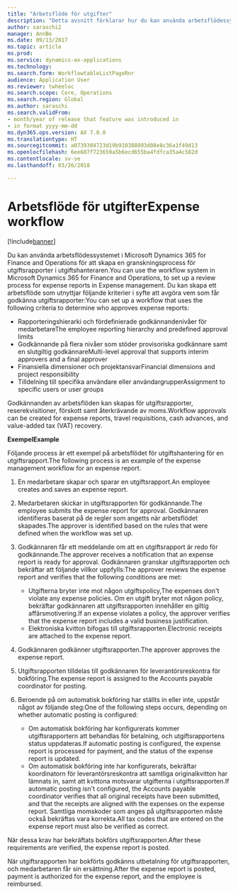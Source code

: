 ```yaml
---
title: "Arbetsflöde för utgifter"
description: "Detta avsnitt förklarar hur du kan använda arbetsflödessystemet i Microsoft Dynamics 365 for Finance and Operations för att skapa en granskningsprocess för utgiftsrapporter i utgiftshanteraren."
author: saraschi2
manager: AnnBe
ms.date: 09/13/2017
ms.topic: article
ms.prod: 
ms.service: dynamics-ax-applications
ms.technology: 
ms.search.form: WorkflowtableListPageRnr
audience: Application User
ms.reviewer: twheeloc
ms.search.scope: Core, Operations
ms.search.region: Global
ms.author: saraschi
ms.search.validFrom:
- month/year of release that feature was introduced in
- in format yyyy-mm-dd
ms.dyn365.ops.version: AX 7.0.0
ms.translationtype: HT
ms.sourcegitcommit: a0739304723d19b910388893d08e8c36a1f49d13
ms.openlocfilehash: 6ee607f723659a5b6ecd655ba4fdfca35a4c582d
ms.contentlocale: sv-se
ms.lasthandoff: 03/26/2018

---
```


# <a name="expense-workflow"></a><span data-ttu-id="3e07e-103">Arbetsflöde för utgifter</span><span class="sxs-lookup"><span data-stu-id="3e07e-103">Expense workflow</span></span>

[!include[banner](../includes/banner.md)]

<span data-ttu-id="3e07e-104">Du kan använda arbetsflödessystemet i Microsoft Dynamics 365 for Finance and Operations för att skapa en granskningsprocess för utgiftsrapporter i utgiftshanteraren.</span><span class="sxs-lookup"><span data-stu-id="3e07e-104">You can use the workflow system in Microsoft Dynamics 365 for Finance and Operations, to set up a review process for expense reports in Expense management.</span></span> <span data-ttu-id="3e07e-105">Du kan skapa ett arbetsflöde som utnyttjar följande kriterier i syfte att avgöra vem som får godkänna utgiftsrapporter:</span><span class="sxs-lookup"><span data-stu-id="3e07e-105">You can set up a workflow that uses the following criteria to determine who approves expense reports:</span></span>

- <span data-ttu-id="3e07e-106">Rapporteringshierarki och fördefinierade godkännandenivåer för medarbetare</span><span class="sxs-lookup"><span data-stu-id="3e07e-106">The employee reporting hierarchy and predefined approval limits</span></span>
- <span data-ttu-id="3e07e-107">Godkännande på flera nivåer som stöder provisoriska godkännare samt en slutgiltig godkännare</span><span class="sxs-lookup"><span data-stu-id="3e07e-107">Multi-level approval that supports interim approvers and a final approver</span></span>
- <span data-ttu-id="3e07e-108">Finansiella dimensioner och projektansvar</span><span class="sxs-lookup"><span data-stu-id="3e07e-108">Financial dimensions and project responsibility</span></span>
- <span data-ttu-id="3e07e-109">Tilldelning till specifika användare eller användargrupper</span><span class="sxs-lookup"><span data-stu-id="3e07e-109">Assignment to specific users or user groups</span></span>

<span data-ttu-id="3e07e-110">Godkännanden av arbetsflöden kan skapas för utgiftsrapporter, reserekvisitioner, förskott samt återkrävande av moms.</span><span class="sxs-lookup"><span data-stu-id="3e07e-110">Workflow approvals can be created for expense reports, travel requisitions, cash advances, and value-added tax (VAT) recovery.</span></span>

<span data-ttu-id="3e07e-111">**Exempel**</span><span class="sxs-lookup"><span data-stu-id="3e07e-111">**Example**</span></span>

<span data-ttu-id="3e07e-112">Följande process är ett exempel på arbetsflödet för utgiftshantering för en utgiftsrapport.</span><span class="sxs-lookup"><span data-stu-id="3e07e-112">The following process is an example of the expense management workflow for an expense report.</span></span>

1. <span data-ttu-id="3e07e-113">En medarbetare skapar och sparar en utgiftsrapport.</span><span class="sxs-lookup"><span data-stu-id="3e07e-113">An employee creates and saves an expense report.</span></span>
2. <span data-ttu-id="3e07e-114">Medarbetaren skickar in utgiftsrapporten för godkännande.</span><span class="sxs-lookup"><span data-stu-id="3e07e-114">The employee submits the expense report for approval.</span></span> <span data-ttu-id="3e07e-115">Godkännaren identifieras baserat på de regler som angetts när arbetsflödet skapades.</span><span class="sxs-lookup"><span data-stu-id="3e07e-115">The approver is identified based on the rules that were defined when the workflow was set up.</span></span>
3. <span data-ttu-id="3e07e-116">Godkännaren får ett meddelande om att en utgiftsrapport är redo för godkännande.</span><span class="sxs-lookup"><span data-stu-id="3e07e-116">The approver receives a notification that an expense report is ready for approval.</span></span> <span data-ttu-id="3e07e-117">Godkännaren granskar utgiftsrapporten och bekräftar att följande villkor uppfylls:</span><span class="sxs-lookup"><span data-stu-id="3e07e-117">The approver reviews the expense report and verifies that the following conditions are met:</span></span>

    - <span data-ttu-id="3e07e-118">Utgifterna bryter inte mot någon utgiftspolicy,</span><span class="sxs-lookup"><span data-stu-id="3e07e-118">The expenses don't violate any expense policies.</span></span> <span data-ttu-id="3e07e-119">Om en utgift bryter mot någon policy, bekräftar godkännaren att utgiftsrapporten innehåller en giltig affärsmotivering.</span><span class="sxs-lookup"><span data-stu-id="3e07e-119">If an expense violates a policy, the approver verifies that the expense report includes a valid business justification.</span></span>
    - <span data-ttu-id="3e07e-120">Elektroniska kvitton bifogas till utgiftsrapporten.</span><span class="sxs-lookup"><span data-stu-id="3e07e-120">Electronic receipts are attached to the expense report.</span></span>

4. <span data-ttu-id="3e07e-121">Godkännaren godkänner utgiftsrapporten.</span><span class="sxs-lookup"><span data-stu-id="3e07e-121">The approver approves the expense report.</span></span>
5. <span data-ttu-id="3e07e-122">Utgiftsrapporten tilldelas till godkännaren för leverantörsreskontra för bokföring.</span><span class="sxs-lookup"><span data-stu-id="3e07e-122">The expense report is assigned to the Accounts payable coordinator for posting.</span></span>
6. <span data-ttu-id="3e07e-123">Beroende på om automatisk bokföring har ställts in eller inte, uppstår något av följande steg:</span><span class="sxs-lookup"><span data-stu-id="3e07e-123">One of the following steps occurs, depending on whether automatic posting is configured:</span></span>

    - <span data-ttu-id="3e07e-124">Om automatisk bokföring har konfigurerats kommer utgiftsrapportern att behandlas för betalning, och utgiftsrapportens status uppdateras.</span><span class="sxs-lookup"><span data-stu-id="3e07e-124">If automatic posting is configured, the expense report is processed for payment, and the status of the expense report is updated.</span></span>
    - <span data-ttu-id="3e07e-125">Om automatisk bokföring inte har konfigurerats, bekräftar koordinatorn för leverantörsreskontra att samtliga originalkvitton har lämnats in, samt att kvittona motsvarar utgifterna i utgiftsrapporten.</span><span class="sxs-lookup"><span data-stu-id="3e07e-125">If automatic posting isn't configured, the Accounts payable coordinator verifies that all original receipts have been submitted, and that the receipts are aligned with the expenses on the expense report.</span></span> <span data-ttu-id="3e07e-126">Samtliga momskoder som anges på utgiftsrapporten måste också bekräftas vara korrekta.</span><span class="sxs-lookup"><span data-stu-id="3e07e-126">All tax codes that are entered on the expense report must also be verified as correct.</span></span>

<span data-ttu-id="3e07e-127">När dessa krav har bekräftats bokförs utgiftsrapporten.</span><span class="sxs-lookup"><span data-stu-id="3e07e-127">After these requirements are verified, the expense report is posted.</span></span>

<span data-ttu-id="3e07e-128">När utgiftsrapporten har bokförts godkänns utbetalning för utgiftsrapporten, och medarbetaren får sin ersättning.</span><span class="sxs-lookup"><span data-stu-id="3e07e-128">After the expense report is posted, payment is authorized for the expense report, and the employee is reimbursed.</span></span>

